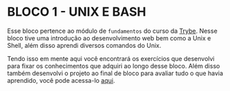 # BLOCO 1 - UNIX E BASH

Esse bloco pertence ao módulo de `fundamentos` do curso da [Trybe](https://www.betrybe.com/).
Nesse bloco tive uma introdução ao desenvolvimento web bem como a Unix e Shell, além disso aprendi diversos comandos do Unix.

Tendo isso em mente aqui você encontrará os exercícios que desenvolvi para fixar os conhecimentos que adquiri ao longo desse bloco. Além disso também desenvolvi o projeto ao final de bloco para avaliar tudo o que havia aprendido, você pode acessa-lo [aqui](linkProjetoDoBloco).

